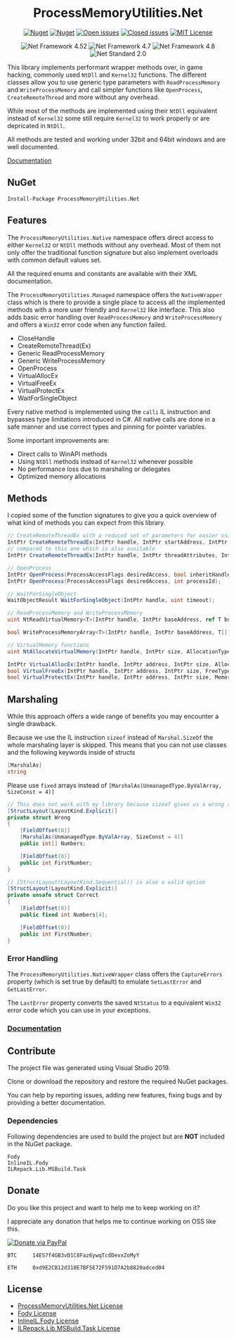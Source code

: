 <div align="center">

# ProcessMemoryUtilities.Net

[![Nuget](https://img.shields.io/nuget/v/ProcessMemoryUtilities.Net.svg)](https://www.nuget.org/packages/ProcessMemoryUtilities.Net/ "ProcessMemoryUtilities.Net on NuGet") [![Nuget](https://img.shields.io/nuget/dt/ProcessMemoryUtilities.Net.svg)](https://www.nuget.org/packages/ProcessMemoryUtilities.Net/ "Downloads on NuGet") [![Open issues](https://img.shields.io/github/issues-raw/michel-pi/ProcessMemoryUtilities.Net.svg)](https://github.com/michel-pi/ProcessMemoryUtilities.Net/issues "Open issues on Github") [![Closed issues](https://img.shields.io/github/issues-closed-raw/michel-pi/ProcessMemoryUtilities.Net.svg)](https://github.com/michel-pi/ProcessMemoryUtilities.Net/issues?q=is%3Aissue+is%3Aclosed "Closed issues on Github") [![MIT License](https://img.shields.io/github/license/michel-pi/ProcessMemoryUtilities.Net.svg)](https://github.com/michel-pi/ProcessMemoryUtilities.Net/blob/master/LICENSE "ProcessMemoryUtilities.Net license")

![Net Framework 4.52](https://img.shields.io/badge/.Net-4.52-informational.svg) ![Net Framework 4.7](https://img.shields.io/badge/.Net-4.7-informational.svg) ![Net Framework 4.8](https://img.shields.io/badge/.Net-4.72-informational.svg) ![Net Standard 2.0](https://img.shields.io/badge/.Net_Standard-2.0-informational.svg)
</div>

This library implements performant wrapper methods over, in game hacking, commonly used `NtDll` and `Kernel32` functions. The different classes allow you to use generic type parameters with `ReadProcessMemory` and `WriteProcessMemory` and call simpler functions like `OpenProcess`, `CreateRemoteThread` and more without any overhead.

While most of the methods are implemented using their `NtDll` equivalent instead of `Kernel32` some still require `Kernel32` to work properly or are depricated in `NtDll`.

All methods are tested and working under 32bit and 64bit windows and are well documented.

[Documentation](https://michel-pi.github.io/ProcessMemoryUtilities.Net/ "ProcessMemoryUtilities.Net Documentation")

## NuGet

    Install-Package ProcessMemoryUtilities.Net

## Features

The `ProcessMemoryUtilities.Native` namespace offers direct access to either `Kernel32` or `NtDll` methods without any overhead. Most of them not only offer the traditional function signature but also implement overloads with common default values set.

All the required enums and constants are available with their XML documentation.

The `ProcessMemoryUtilities.Managed` namespace offers the `NativeWrapper` class which is there to provide a single place to access all the implemented methods with a more user friendly and `Kernel32` like interface. This also adds basic error handling over `ReadProcessMemory` and `WriteProcessMemory` and offers a `Win32` error code when any function failed.

- CloseHandle
- CreateRemoteThread(Ex)
- Generic ReadProcessMemory
- Generic WriteProcessMemory
- OpenProcess
- VirtualAllocEx
- VirtualFreeEx
- VirtualProtectEx
- WaitForSingleObject

Every native method is implemented using the `calli` IL instruction and bypasses type limitations introduced in C#. All native calls are done in a safe manner and use correct types and pinning for pointer variables.

Some important improvements are:

- Direct calls to WinAPI methods
- Using `NtDll` methods instead of `Kernel32` whenever possible
- No performance loss due to marshaling or delegates
- Optimized memory allocations

## Methods

I copied some of the function signatures to give you a quick overview of what kind of methods you can expect from this library.

```cs
// CreateRemoteThreadEx with a reduced set of parameters for easier usage
IntPtr CreateRemoteThreadEx(IntPtr handle, IntPtr startAddress, IntPtr parameter);
// compared to this one which is also available
IntPtr CreateRemoteThreadEx(IntPtr handle, IntPtr threadAttributes, IntPtr stackSize, IntPtr startAddress, IntPtr parameter, ThreadCreationFlags creationFlags, IntPtr attributeList, out uint threadId);

// OpenProcess
IntPtr OpenProcess(ProcessAccessFlags desiredAccess, bool inheritHandle, int processId);
IntPtr OpenProcess(ProcessAccessFlags desiredAccess, int processId);

// WaitForSingleObject
WaitObjectResult WaitForSingleObject(IntPtr handle, uint timeout);

// ReadProcessMemory and WriteProcessMemory
uint NtReadVirtualMemory<T>(IntPtr handle, IntPtr baseAddress, ref T buffer, out IntPtr numberOfBytesRead);

bool WriteProcessMemoryArray<T>(IntPtr handle, IntPtr baseAddress, T[] buffer, int offset, out IntPtr numberOfBytesWritten);

// VirtualMemory functions
uint NtAllocateVirtualMemory(IntPtr handle, IntPtr size, AllocationType allocationType, MemoryProtectionFlags memoryProtection, out IntPtr address);

IntPtr VirtualAllocEx(IntPtr handle, IntPtr address, IntPtr size, AllocationType allocationType, MemoryProtectionFlags memoryProtection);
bool VirtualFreeEx(IntPtr handle, IntPtr address, IntPtr size, FreeType freeType);
bool VirtualProtectEx(IntPtr handle, IntPtr address, IntPtr size, MemoryProtectionFlags newProtect, out MemoryProtectionFlags oldProtect);
```

## Marshaling

While this approach offers a wide range of benefits you may encounter a single drawback.

Because we use the IL instruction `sizeof` instead of `Marshal.SizeOf` the whole marshaling layer is skipped. This means that you can not use classes and the following keywords inside of structs

```cs
[MarshalAs]
string
```

Please use `fixed` arrays instead of `[MarshalAs(UnmanagedType.ByValArray, SizeConst = 4)]`

```cs
// This does not work with my library because sizeof gives us a wrong size (4 instead of 16)
[StructLayout(LayoutKind.Explicit)]
private struct Wrong
{
    [FieldOffset(0)]
    [MarshalAs(UnmanagedType.ByValArray, SizeConst = 4)]
    public int[] Numbers;

    [FieldOffset(0)]
    public int FirstNumber;
}

// [StructLayout(LayoutKind.Sequential)] is also a valid option
[StructLayout(LayoutKind.Explicit)]
private unsafe struct Correct
{
    [FieldOffset(0)]
    public fixed int Numbers[4];

    [FieldOffset(0)]
    public int FirstNumber;
}
```

### Error Handling

The `ProcessMemoryUtilities.NativeWrapper` class offers the `CaptureErrors` property (which is set true by default) to emulate `SetLastError` and `GetLastError`.

The `LastError` property converts the saved `NtStatus` to a equivalent `Win32` error code which you can use in your exceptions.

### [Documentation](https://michel-pi.github.io/ProcessMemoryUtilities.Net/ "ProcessMemoryUtilities.Net Documentation")

## Contribute

The project file was generated using Visual Studio 2019.

Clone or download the repository and restore the required NuGet packages.

You can help by reporting issues, adding new features, fixing bugs and by providing a better documentation.

### Dependencies

Following dependencies are used to build the project but are **NOT** included in the NuGet package.

    Fody
    InlineIL.Fody
    ILRepack.Lib.MSBuild.Task

## Donate

Do you like this project and want to help me to keep working on it?

I appreciate any donation that helps me to continue working on OSS like this.

[![Donate via PayPal](https://media.wtf/assets/img/pp.gif)](https://www.paypal.com/cgi-bin/webscr?cmd=_s-xclick&hosted_button_id=YJDWMDUSM8KKQ "Donate via PayPal")

```
BTC     14ES7f4GB3vD1C8Faz6ywqTcdDevxZoMyY

ETH     0xd9E2CB12d310E7BF5E72F591D7A2b8820adced04
```

## License

- [ProcessMemoryUtilities.Net License](https://github.com/michel-pi/ProcessMemoryUtilities.Net/blob/master/LICENSE "ProcessMemoryUtilities.Net License")
- [Fody License](https://github.com/Fody/Fody/blob/master/License.txt "Fody License")
- [InlineIL.Fody License](https://github.com/ltrzesniewski/InlineIL.Fody/blob/master/LICENSE "InlineIL.Fody License")
- [ILRepack.Lib.MSBuild.Task
 License](https://github.com/ravibpatel/ILRepack.Lib.MSBuild.Task/blob/master/LICENSE.md "ILRepack.Lib.MSBuild.Task License")
